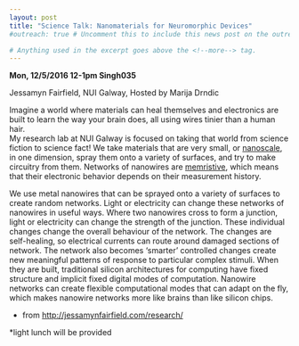 ```yaml
---
layout: post
title: "Science Talk: Nanomaterials for Neuromorphic Devices"
#outreach: true # Uncomment this to include this news post on the outreach page.

# Anything used in the excerpt goes above the <!--more--> tag.
---
```


<b>Mon, 12/5/2016  12-1pm   Singh035</b>

Jessamyn Fairfield, NUI Galway, Hosted by Marija Drndic
 
Imagine a world where materials can heal themselves and electronics are built to learn the way your brain does, all using wires tinier than a human hair.  
My research lab at NUI Galway is focused on taking that world from science fiction to science fact! 
We take materials that are very small, or <a href="http://letstalkaboutscience.wordpress.com/2013/05/24/why-the-nanoscale-matters/">nanoscale</a>, in one dimension, spray them onto a variety of surfaces, and try to make circuitry from them. 
Networks of nanowires are <a href="http://letstalkaboutscience.wordpress.com/2012/09/17/what-is-a-memristor/">memristive</a>, which means that their electronic behavior depends on their measurement history.

We use metal nanowires that can be sprayed onto a variety of surfaces to create random networks. 
Light or electricity can change these networks of nanowires in useful ways. 
Where two nanowires cross to form a junction, light or electricity can change the strength of the junction. 
These individual changes change the overall behaviour of the network. 
The changes are self-healing, so electrical currents can route around damaged sections of network. 
The network also becomes ‘smarter’ controlled changes create new meaningful patterns of response to particular complex stimuli. 
When they are built, traditional silicon architectures for computing have fixed structure and implicit fixed digital modes of computation. 
Nanowire networks can create flexible computational modes that can adapt on the fly, which makes nanowire networks more like brains than like silicon chips. 
- from <a href="http://jessamynfairfield.com/research/">http://jessamynfairfield.com/research/</a>

*light lunch will be provided


<!--more-->
